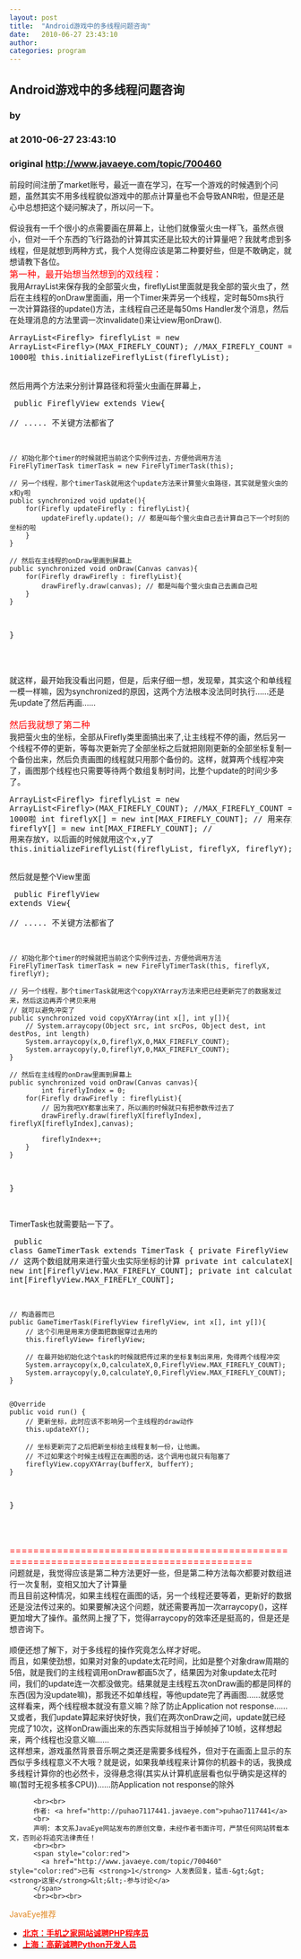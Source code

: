 ```yaml
---
layout: post
title:  "Android游戏中的多线程问题咨询"
date:   2010-06-27 23:43:10
author: 
categories: program
---
```


## Android游戏中的多线程问题咨询
### by 
### at 2010-06-27 23:43:10
### original <http://www.javaeye.com/topic/700460>

前段时间注册了market账号，最近一直在学习，在写一个游戏的时候遇到个问题，虽然其实不用多线程貌似游戏中的那点计算量也不会导致ANR啦，但是还是心中总想把这个疑问解决了，所以问一下。
<br>
<br>假设我有一千个很小的点需要画在屏幕上，让他们就像萤火虫一样飞，虽然点很小，但对一千个东西的飞行路劲的计算其实还是比较大的计算量吧？我就考虑到多线程，但是就想到两种方式，我个人觉得应该是第二种要好些，但是不敢确定，就想请教下各位。
<br><span style="font-size:medium"><span style="color:red">第一种，最开始想当然想到的双线程：</span></span>
<br>我用ArrayList来保存我的全部萤火虫，fireflyList里面就是我全部的萤火虫了，然后在主线程的onDraw里面画，用一个Timer来弄另一个线程，定时每50ms执行一次计算路径的update()方法，主线程自己还是每50ms Handler发个消息，然后在处理消息的方法里调一次invalidate()来让view用onDraw().
<br><pre name="code">ArrayList&lt;Firefly&gt; fireflyList = new ArrayList&lt;Firefly&gt;(MAX_FIREFLY_COUNT); //MAX_FIREFLY_COUNT = 1000啦
this.initializeFireflyList(fireflyList);
</pre>
<br>然后用两个方法来分别计算路径和将萤火虫画在屏幕上，
<br><pre name="code">
public FireflyView extends View{	
	// ..... 不关键方法都省了

	// 初始化那个timer的时候就把当前这个实例传过去，方便他调用方法
	FireFlyTimerTask timerTask = new FireFlyTimerTask(this);

	// 另一个线程，那个timerTask就用这个update方法来计算萤火虫路径，其实就是萤火虫的x和y啦
	public synchronized void update(){
	    for(Firefly updateFirefly : fireflyList){
	        updateFirefly.update(); // 都是叫每个萤火虫自己去计算自己下一个时刻的坐标的啦
	    }
	}

	// 然后在主线程的onDraw里画到屏幕上
	public synchronized void onDraw(Canvas canvas){
	    for(Firefly drawFirefly : fireflyList){
	        drawFirefly.draw(canvas); // 都是叫每个萤火虫自己去画自己啦
	    }
	}
}
</pre>
<br>
<br>就这样，最开始我没看出问题，但是，后来仔细一想，发现晕，其实这个和单线程一模一样嘛，因为synchronized的原因，这两个方法根本没法同时执行……还是先update了然后再画……
<br>
<br><span style="font-size:medium"><span style="color:red">然后我就想了第二种</span></span>
<br>我把萤火虫的坐标，全部从Firefly类里面搞出来了,让主线程不停的画，然后另一个线程不停的更新，等每次更新完了全部坐标之后就把刚刚更新的全部坐标复制一个备份出来，然后负责画图的线程就只用那个备份的。这样，就算两个线程冲突了，画图那个线程也只需要等待两个数组复制时间，比整个update的时间少多了。
<br><pre name="code">ArrayList&lt;Firefly&gt; fireflyList = new ArrayList&lt;Firefly&gt;(MAX_FIREFLY_COUNT); //MAX_FIREFLY_COUNT = 1000啦
int fireflyX[] = new int[MAX_FIREFLY_COUNT];  // 用来存放X
int fireflyY[] = new int[MAX_FIREFLY_COUNT];  // 用来存放Y，以后画的时候就用这个x,y了
this.initializeFireflyList(fireflyList, fireflyX, fireflyY);
</pre>
<br>然后就是整个View里面
<br><pre name="code">
public FireflyView extends View{	
	// ..... 不关键方法都省了

	// 初始化那个timer的时候就把当前这个实例传过去，方便他调用方法
	FireFlyTimerTask timerTask = new FireFlyTimerTask(this, fireflyX, fireflyY);

	// 另一个线程，那个timerTask就用这个copyXYArray方法来把已经更新完了的数据发过来，然后这边再弄个拷贝来用
	// 就可以避免冲突了
	public synchronized void copyXYArray(int x[], int y[]){
	    // System.arraycopy(Object src, int srcPos, Object dest, int destPos, int length) 
	    System.arraycopy(x,0,fireflyX,0,MAX_FIREFLY_COUNT);
	    System.arraycopy(y,0,fireflyY,0,MAX_FIREFLY_COUNT);
	}

	// 然后在主线程的onDraw里画到屏幕上
	public synchronized void onDraw(Canvas canvas){
            int fireflyIndex = 0;
	    for(Firefly drawFirefly : fireflyList){
	        // 因为我吧XY都拿出来了，所以画的时候就只有把参数传过去了
	        drawFirefly.draw(fireflyX[fireflyIndex], fireflyX[fireflyIndex],canvas); 
                
	        fireflyIndex++;
	    }
	}
}
</pre>
<br>TimerTask也就需要贴一下了。
<br><pre name="code">
public class GameTimerTask extends TimerTask {
	private FireflyView fireflyView;
	// 这两个数组就用来进行萤火虫实际坐标的计算
	private int calculateX[] = new int[FireflyView.MAX_FIREFLY_COUNT];
	private int calculateY[] = new int[FireflyView.MAX_FIREFLY_COUNT];
	
	// 构造器而已
	public GameTimerTask(FireflyView fireflyView, int x[], int y[]){
		// 这个引用是用来方便面把数据穿过去用的
		this.fireflyView= fireflyView;

		// 在最开始初始化这个task的时候就把传过来的坐标复制出来用，免得两个线程冲突
		System.arraycopy(x,0,calculateX,0,FireflyView.MAX_FIREFLY_COUNT);
		System.arraycopy(y,0,calculateY,0,FireflyView.MAX_FIREFLY_COUNT);		
	}
	
	
	@Override
	public void run() {
		// 更新坐标，此时应该不影响另一个主线程的draw动作
		this.updateXY();
		
		// 坐标更新完了之后把新坐标给主线程复制一份，让他画。
		// 不过如果这个时候主线程正在画图的话，这个调用也就只有阻塞了
		fireflyView.copyXYArray(bufferX, bufferY);
	}

}</pre>
<br>
<br><span style="font-size:medium"><span style="color:red">========================================================================================</span></span>
<br>问题就是，我觉得应该是第二种方法更好一些，但是第二种方法每次都要对数组进行一次复制，变相又加大了计算量
<br>而且目前这种情况，如果主线程在画图的话，另一个线程还要等着，更新好的数据还是没法传过来的。如果要解决这个问题，就还需要再加一次arraycopy()，这样更加增大了操作。虽然网上搜了下，觉得arraycopy的效率还是挺高的，但是还是想咨询下。
<br>
<br>顺便还想了解下，对于多线程的操作究竟怎么样才好呢。
<br>而且，如果使劲想，如果对对象的update太花时间，比如是整个对象draw周期的5倍，就是我们的主线程调用onDraw都画5次了，结果因为对象update太花时间，我们的update连一次都没做完。结果就是主线程五次onDraw画的都是同样的东西(因为没update嘛)，那我还不如单线程，等他update完了再画图……就感觉这样看来，两个线程根本就没有意义嘛？除了防止Application not response……
<br>又或者，我们update算起来好快好快，我们在两次onDraw之间，update就已经完成了10次，这样onDraw画出来的东西实际就相当于掉帧掉了10帧，这样想起来，两个线程也没意义嘛……
<br>这样想来，游戏虽然背景音乐啊之类还是需要多线程外，但对于在画面上显示的东西似乎多线程意义不大哦？就是说，如果我单线程来计算你的机器卡的话，我换成多线程计算你的也必然卡，没得悬念得(其实从计算机底层看也似乎确实是这样的嘛(暂时无视多核多CPU))……防Application not response的除外
          
          <br><br>
          作者: <a href="http://puhao7117441.javaeye.com">puhao7117441</a> 
          <br>
          声明: 本文系JavaEye网站发布的原创文章，未经作者书面许可，严禁任何网站转载本文，否则必将追究法律责任！
          <br><br>
          <span style="color:red">
            <a href="http://www.javaeye.com/topic/700460" style="color:red">已有 <strong>1</strong> 人发表回复，猛击-&gt;&gt;<strong>这里</strong>&lt;&lt;-参与讨论</a>
          </span>
          <br><br><br>
<span style="color:#e28822">JavaEye推荐</span>
<br>
<ul><li><a href="http://www.iteye.com/clicks/269"><span style="color:red;font-weight:bold">北京：手机之家网站诚聘PHP程序员</span></a></li><li><a href="http://www.iteye.com/clicks/138"><span style="color:red;font-weight:bold">上海：高薪诚聘Python开发人员</span></a></li></ul>
<br><br><br>